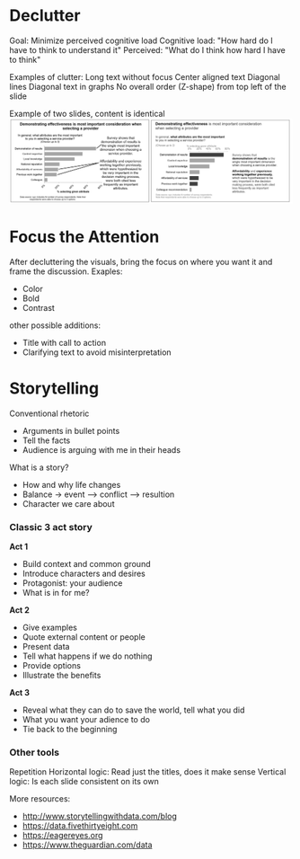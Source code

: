 
# Declutter
Goal: Minimize perceived cognitive load
Cognitive load: "How hard do I have to think to understand it"
Perceived: "What do I think how hard I have to think"

Examples of clutter:
Long text without focus
Center aligned text
Diagonal lines
Diagonal text in graphs
No overall order (Z-shape) from top left of the slide

Example of two slides, content is identical
![Before anf ater decluttering](/assets/storytelling_with_data/declutter.png)

# Focus the Attention
After decluttering the visuals, bring the focus on where you want it and frame the discussion.
Exaples:
- Color
- Bold
- Contrast

other possible additions:
- Title with call to action
- Clarifying text to avoid misinterpretation

# Storytelling
Conventional rhetoric
- Arguments in bullet points
- Tell the facts
- Audience is arguing with me in their heads

What is a story?
- How and why life changes
- Balance  -> event –> conflict –> resultion
- Character we care about

### Classic 3 act story

**Act 1**
- Build context and common ground
- Introduce characters and desires
- Protagonist: your audience
- What is in for me?

**Act 2**
- Give examples
- Quote external content or people
- Present data
- Tell what happens if we do nothing
- Provide options
- Illustrate the benefits

**Act 3**
- Reveal what they can do to save the world, tell what you did
- What you want your adience to do
- Tie back to the beginning

### Other tools
Repetition
Horizontal logic: Read just the titles, does it make sense
Vertical logic: Is each slide consistent on its own

More resources:
- <http://www.storytellingwithdata.com/blog>
- <https://data.fivethirtyeight.com>
- <https://eagereyes.org>
- <https://www.theguardian.com/data>
